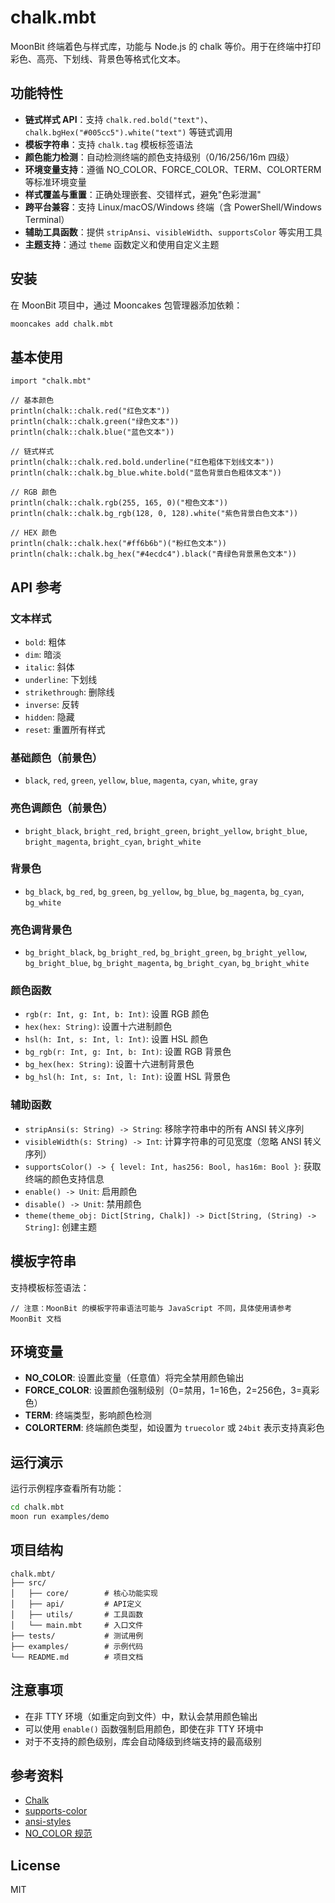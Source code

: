 # chalk.mbt

MoonBit 终端着色与样式库，功能与 Node.js 的 chalk 等价。用于在终端中打印彩色、高亮、下划线、背景色等格式化文本。

## 功能特性

- **链式样式 API**：支持 `chalk.red.bold("text")`、`chalk.bgHex("#005cc5").white("text")` 等链式调用
- **模板字符串**：支持 `chalk.tag` 模板标签语法
- **颜色能力检测**：自动检测终端的颜色支持级别（0/16/256/16m 四级）
- **环境变量支持**：遵循 NO_COLOR、FORCE_COLOR、TERM、COLORTERM 等标准环境变量
- **样式覆盖与重置**：正确处理嵌套、交错样式，避免"色彩泄漏"
- **跨平台兼容**：支持 Linux/macOS/Windows 终端（含 PowerShell/Windows Terminal）
- **辅助工具函数**：提供 `stripAnsi`、`visibleWidth`、`supportsColor` 等实用工具
- **主题支持**：通过 `theme` 函数定义和使用自定义主题

## 安装

在 MoonBit 项目中，通过 Mooncakes 包管理器添加依赖：

```bash
mooncakes add chalk.mbt
```

## 基本使用

```moonbit
import "chalk.mbt"

// 基本颜色
println(chalk::chalk.red("红色文本"))
println(chalk::chalk.green("绿色文本"))
println(chalk::chalk.blue("蓝色文本"))

// 链式样式
println(chalk::chalk.red.bold.underline("红色粗体下划线文本"))
println(chalk::chalk.bg_blue.white.bold("蓝色背景白色粗体文本"))

// RGB 颜色
println(chalk::chalk.rgb(255, 165, 0)("橙色文本"))
println(chalk::chalk.bg_rgb(128, 0, 128).white("紫色背景白色文本"))

// HEX 颜色
println(chalk::chalk.hex("#ff6b6b")("粉红色文本"))
println(chalk::chalk.bg_hex("#4ecdc4").black("青绿色背景黑色文本"))
```

## API 参考

### 文本样式
- `bold`: 粗体
- `dim`: 暗淡
- `italic`: 斜体
- `underline`: 下划线
- `strikethrough`: 删除线
- `inverse`: 反转
- `hidden`: 隐藏
- `reset`: 重置所有样式

### 基础颜色（前景色）
- `black`, `red`, `green`, `yellow`, `blue`, `magenta`, `cyan`, `white`, `gray`

### 亮色调颜色（前景色）
- `bright_black`, `bright_red`, `bright_green`, `bright_yellow`, `bright_blue`, `bright_magenta`, `bright_cyan`, `bright_white`

### 背景色
- `bg_black`, `bg_red`, `bg_green`, `bg_yellow`, `bg_blue`, `bg_magenta`, `bg_cyan`, `bg_white`

### 亮色调背景色
- `bg_bright_black`, `bg_bright_red`, `bg_bright_green`, `bg_bright_yellow`, `bg_bright_blue`, `bg_bright_magenta`, `bg_bright_cyan`, `bg_bright_white`

### 颜色函数
- `rgb(r: Int, g: Int, b: Int)`: 设置 RGB 颜色
- `hex(hex: String)`: 设置十六进制颜色
- `hsl(h: Int, s: Int, l: Int)`: 设置 HSL 颜色
- `bg_rgb(r: Int, g: Int, b: Int)`: 设置 RGB 背景色
- `bg_hex(hex: String)`: 设置十六进制背景色
- `bg_hsl(h: Int, s: Int, l: Int)`: 设置 HSL 背景色

### 辅助函数
- `stripAnsi(s: String) -> String`: 移除字符串中的所有 ANSI 转义序列
- `visibleWidth(s: String) -> Int`: 计算字符串的可见宽度（忽略 ANSI 转义序列）
- `supportsColor() -> { level: Int, has256: Bool, has16m: Bool }`: 获取终端的颜色支持信息
- `enable() -> Unit`: 启用颜色
- `disable() -> Unit`: 禁用颜色
- `theme(theme_obj: Dict[String, Chalk]) -> Dict[String, (String) -> String]`: 创建主题

## 模板字符串

支持模板标签语法：

```moonbit
// 注意：MoonBit 的模板字符串语法可能与 JavaScript 不同，具体使用请参考 MoonBit 文档
```

## 环境变量

- **NO_COLOR**: 设置此变量（任意值）将完全禁用颜色输出
- **FORCE_COLOR**: 设置颜色强制级别（0=禁用，1=16色，2=256色，3=真彩色）
- **TERM**: 终端类型，影响颜色检测
- **COLORTERM**: 终端颜色类型，如设置为 `truecolor` 或 `24bit` 表示支持真彩色

## 运行演示

运行示例程序查看所有功能：

```bash
cd chalk.mbt
moon run examples/demo
```

## 项目结构

```
chalk.mbt/
├── src/
│   ├── core/        # 核心功能实现
│   ├── api/         # API定义
│   ├── utils/       # 工具函数
│   └── main.mbt     # 入口文件
├── tests/           # 测试用例
├── examples/        # 示例代码
└── README.md        # 项目文档
```

## 注意事项

- 在非 TTY 环境（如重定向到文件）中，默认会禁用颜色输出
- 可以使用 `enable()` 函数强制启用颜色，即使在非 TTY 环境中
- 对于不支持的颜色级别，库会自动降级到终端支持的最高级别

## 参考资料

- [Chalk](https://github.com/chalk/chalk)
- [supports-color](https://github.com/chalk/supports-color)
- [ansi-styles](https://github.com/chalk/ansi-styles)
- [NO_COLOR 规范](https://no-color.org/)

## License

MIT